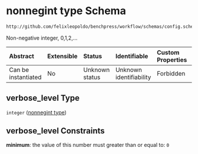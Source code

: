 # nonnegint type Schema

```txt
http://github.com/felixleopoldo/benchpress/workflow/schemas/config.schema.json#/definitions/rblip_asobs/properties/verbose_level
```

Non-negative integer, 0,1,2,...

| Abstract            | Extensible | Status         | Identifiable            | Custom Properties | Additional Properties | Access Restrictions | Defined In                                                        |
| :------------------ | :--------- | :------------- | :---------------------- | :---------------- | :-------------------- | :------------------ | :---------------------------------------------------------------- |
| Can be instantiated | No         | Unknown status | Unknown identifiability | Forbidden         | Allowed               | none                | [config.schema.json\*](config.schema.json "open original schema") |

## verbose\_level Type

`integer` ([nonnegint type](config-definitions-rblip_asobs-item-properties-nonnegint-type.md))

## verbose\_level Constraints

**minimum**: the value of this number must greater than or equal to: `0`
